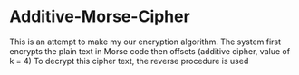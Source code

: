 # Additive-Morse-Cipher
This is an attempt to make my our encryption algorithm.
The system first encrypts the plain text in Morse code then offsets (additive cipher, value of k = 4)
To decrypt this cipher text, the reverse procedure is used
